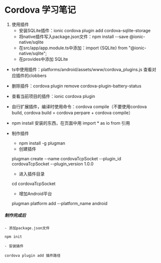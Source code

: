 # Cordova 学习笔记
1. 使用插件
    - 安装SQLite插件：ionic cordova plugin add cordova-sqlite-storage
    - 将native插件写入package.json文件：npm install --save @ionic-native/sqlite
    - 在src/app/app.module.ts中添加：import {SQLite} from "@ionic-native/sqlite";
    - 在provides中添加 SQLite
- ts中使用插件：platforms/android/assets/www/cordova_plugins.js 查看对应插件的clobbers
- 删除插件：cordova plugin remove cordova-plugin-battery-status
- 查看当前项目的插件：ionic cordova plugin
- 自行扩展插件，编译时使用命令：cordova compile（不要使用cordova build, cordova build = cordova perpare + cordova compile）
- npm install 安装的东西，在页面中用 import * as io from 引用
- 制作插件
    - npm install -g plugman
    - 创建插件
    
    plugman create --name cordovaTcpSocket --plugin_id cordovaTcpSocket --plugin_version 1.0.0
    - 进入插件目录
    
    cd cordovaTcpSocket
    - 增加Android平台
    
    plugman platform add --platform_name android
##### 制作完成后
    - 添加package.json文件
    
    npm init
    
    - 安装插件
    
    cordova plugin add 插件路径
    